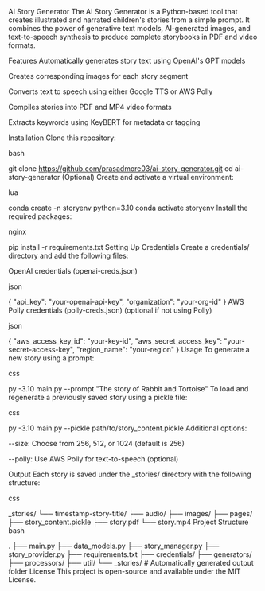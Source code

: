 AI Story Generator
The AI Story Generator is a Python-based tool that creates illustrated and narrated children's stories from a simple prompt. It combines the power of generative text models, AI-generated images, and text-to-speech synthesis to produce complete storybooks in PDF and video formats.

Features
Automatically generates story text using OpenAI's GPT models

Creates corresponding images for each story segment

Converts text to speech using either Google TTS or AWS Polly

Compiles stories into PDF and MP4 video formats

Extracts keywords using KeyBERT for metadata or tagging

Installation
Clone this repository:

bash

git clone https://github.com/prasadmore03/ai-story-generator.git
cd ai-story-generator
(Optional) Create and activate a virtual environment:

lua

conda create -n storyenv python=3.10
conda activate storyenv
Install the required packages:

nginx

pip install -r requirements.txt
Setting Up Credentials
Create a credentials/ directory and add the following files:

OpenAI credentials (openai-creds.json)

json

{
  "api_key": "your-openai-api-key",
  "organization": "your-org-id"
}
AWS Polly credentials (polly-creds.json) (optional if not using Polly)

json

{
  "aws_access_key_id": "your-key-id",
  "aws_secret_access_key": "your-secret-access-key",
  "region_name": "your-region"
}
Usage
To generate a new story using a prompt:

css

py -3.10 main.py --prompt "The story of Rabbit and Tortoise"
To load and regenerate a previously saved story using a pickle file:

css

py -3.10 main.py --pickle path/to/story_content.pickle
Additional options:

--size: Choose from 256, 512, or 1024 (default is 256)

--polly: Use AWS Polly for text-to-speech (optional)

Output
Each story is saved under the _stories/ directory with the following structure:

css

_stories/
 └── timestamp-story-title/
     ├── audio/
     ├── images/
     ├── pages/
     ├── story_content.pickle
     ├── story.pdf
     └── story.mp4
Project Structure
bash

.
├── main.py
├── data_models.py
├── story_manager.py
├── story_provider.py
├── requirements.txt
├── credentials/
├── generators/
├── processors/
├── util/
└── _stories/        # Automatically generated output folder
License
This project is open-source and available under the MIT License.

